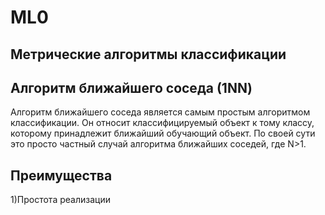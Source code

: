 # ML0
## Метрические алгоритмы классификации

## Алгоритм ближайшего соседа (1NN) 
Алгоритм ближайшего соседа является самым простым алгоритмом классификации. Он относит классифицируемый объект к тому
классу, которому принадлежит ближайший обучающий объект. По своей сути это просто частный случай алгоритма ближайших соседей, где N>1. 

## Преимущества
1)Простота реализации
